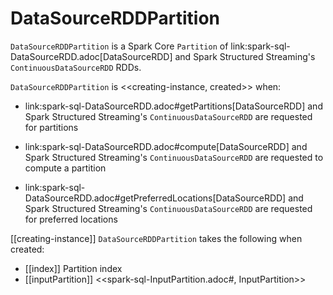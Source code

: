 # DataSourceRDDPartition

`DataSourceRDDPartition` is a Spark Core `Partition` of link:spark-sql-DataSourceRDD.adoc[DataSourceRDD] and Spark Structured Streaming's `ContinuousDataSourceRDD` RDDs.

`DataSourceRDDPartition` is <<creating-instance, created>> when:

* link:spark-sql-DataSourceRDD.adoc#getPartitions[DataSourceRDD] and Spark Structured Streaming's `ContinuousDataSourceRDD` are requested for partitions

* link:spark-sql-DataSourceRDD.adoc#compute[DataSourceRDD] and Spark Structured Streaming's `ContinuousDataSourceRDD` are requested to compute a partition

* link:spark-sql-DataSourceRDD.adoc#getPreferredLocations[DataSourceRDD] and Spark Structured Streaming's `ContinuousDataSourceRDD` are requested for preferred locations

[[creating-instance]]
`DataSourceRDDPartition` takes the following when created:

* [[index]] Partition index
* [[inputPartition]] <<spark-sql-InputPartition.adoc#, InputPartition>>
